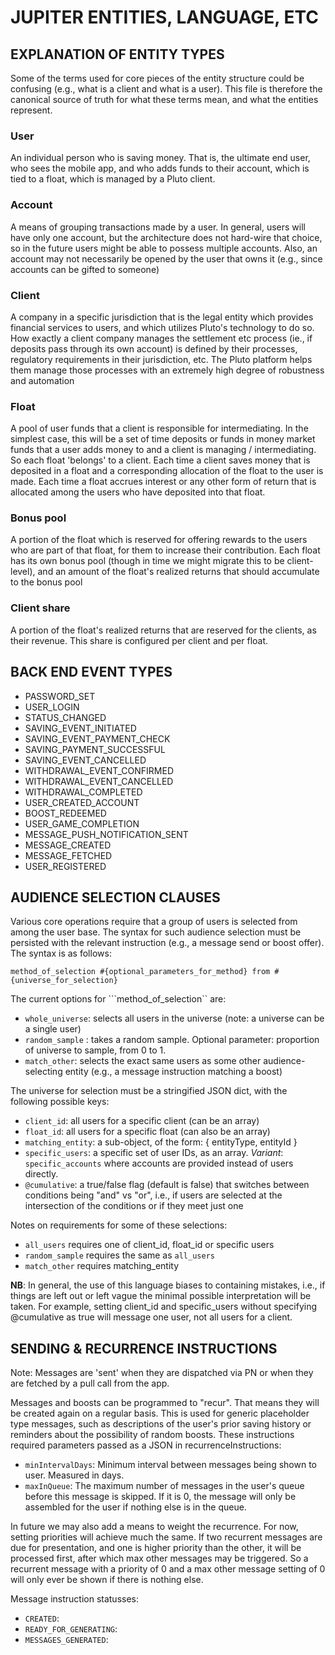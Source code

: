 # JUPITER ENTITIES, LANGUAGE, ETC

## EXPLANATION OF ENTITY TYPES

Some of the terms used for core pieces of the entity structure could be confusing (e.g., what is a client and what is a user).
This file is therefore the canonical source of truth for what these terms mean, and what the entities represent.

### User

An individual person who is saving money. That is, the ultimate end user, who sees the mobile app, and who adds funds to their
account, which is tied to a float, which is managed by a Pluto client.

### Account

A means of grouping transactions made by a user. In general, users will have only one account, but the architecture does not hard-wire
that choice, so in the future users might be able to possess multiple accounts. Also, an account may not necessarily be opened by the
user that owns it (e.g., since accounts can be gifted to someone)

### Client

A company in a specific jurisdiction that is the legal entity which provides financial services to users, and which utilizes Pluto's 
technology to do so. How exactly a client company manages the settlement etc process (ie., if deposits pass through its own account)
is defined by their processes, regulatory requirements in their jurisdiction, etc. The Pluto platform helps them manage those processes
with an extremely high degree of robustness and automation

### Float

A pool of user funds that a client is responsible for intermediating. In the simplest case, this will be a set of time deposits or funds
in money market funds that a user adds money to and a client is managing / intermediating. So each float 'belongs' to a client. Each time
a client saves money that is deposited in a float and a corresponding allocation of the float to the user is made. Each time a float 
accrues interest or any other form of return that is allocated among the users who have deposited into that float.

### Bonus pool

A portion of the float which is reserved for offering rewards to the users who are part of that float, for them to increase their 
contribution. Each float has its own bonus pool (though in time we might migrate this to be client-level), and an amount of the 
float's realized returns that should accumulate to the bonus pool

### Client share

A portion of the float's realized returns that are reserved for the clients, as their revenue. This share is configured per client
and per float.

## BACK END EVENT TYPES

* PASSWORD_SET
* USER_LOGIN
* STATUS_CHANGED
* SAVING_EVENT_INITIATED
* SAVING_EVENT_PAYMENT_CHECK
* SAVING_PAYMENT_SUCCESSFUL
* SAVING_EVENT_CANCELLED
* WITHDRAWAL_EVENT_CONFIRMED
* WITHDRAWAL_EVENT_CANCELLED
* WITHDRAWAL_COMPLETED
* USER_CREATED_ACCOUNT
* BOOST_REDEEMED
* USER_GAME_COMPLETION
* MESSAGE_PUSH_NOTIFICATION_SENT
* MESSAGE_CREATED
* MESSAGE_FETCHED
* USER_REGISTERED

## AUDIENCE SELECTION CLAUSES

Various core operations require that a group of users is selected from among the user base. The syntax for such audience selection must be persisted with the relevant instruction (e.g., a message send or boost offer). The syntax is as follows:

```method_of_selection #{optional_parameters_for_method} from #{universe_for_selection}```

The current options for ```method_of_selection`` are:

* `whole_universe`: selects all users in the universe (note: a universe can be a single user) 
* `random_sample` : takes a random sample. Optional parameter: proportion of universe to sample, from 0 to 1.
* `match_other`: selects the exact same users as some other audience-selecting entity (e.g., a message instruction matching a boost)

The universe for selection must be a stringified JSON dict, with the following possible keys:

* `client_id`: all users for a specific client (can be an array)
* `float_id`: all users for a specific float (can also be an array)
* `matching_entity`: a sub-object, of the form: { entityType, entityId }
* `specific_users`: a specific set of user IDs, as an array. *Variant*: `specific_accounts` where accounts are provided instead of users directly.
* `@cumulative`: a true/false flag (default is false) that switches between conditions being "and" vs "or", i.e., if users are selected at the intersection of the conditions or if they meet just one

Notes on requirements for some of these selections:

* `all_users` requires one of client_id, float_id or specific users
* `random_sample` requires the same as `all_users`
* `match_other` requires matching_entity

**NB**: In general, the use of this language biases to containing mistakes, i.e., if things are left out or left vague the minimal possible interpretation will be taken. For example, setting client_id and specific_users without specifying @cumulative as true will message one user, not all users for a client.

## SENDING & RECURRENCE INSTRUCTIONS

Note: Messages are 'sent' when they are dispatched via PN or when they are fetched by a pull call from the app.

Messages and boosts can be programmed to "recur". That means they will be created again on a regular basis. This is used for generic placeholder type messages, such as descriptions of the user's prior saving history or reminders about the possibility of random boosts.
These instructions required parameters passed as a JSON in recurrenceInstructions:

* `minIntervalDays`: Minimum interval between messages being shown to user. Measured in days.
* `maxInQueue`: The maximum number of messages in the user's queue before this message is skipped. If it is 0, the message will only be assembled for the user if nothing else is in the queue.

In future we may also add a means to weight the recurrence. For now, setting priorities will achieve much the same. If two recurrent messages are due for presentation, and one is higher priority than the other, it will be processed first, after which max other messages may be triggered. So a recurrent message with a priority of 0 and a max other message setting of 0 will only ever be shown if there is nothing else.

Message instruction statusses:

* `CREATED`:
* `READY_FOR_GENERATING`:
* `MESSAGES_GENERATED`:
